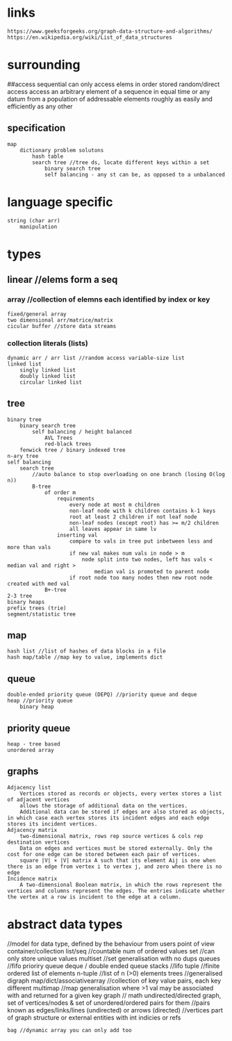 # links
    https://www.geeksforgeeks.org/graph-data-structure-and-algorithms/
    https://en.wikipedia.org/wiki/List_of_data_structures

# surrounding
##access
    sequential
        can only access elems in order stored
    random/direct access
        access an arbitrary element of a sequence in equal time or any datum from a population of addressable elements roughly as easily and efficiently as any other

## specification
    map
        dictionary problem solutons
            hash table
            search tree //tree ds, locate different keys within a set
                binary search tree
                self balancing - any st can be, as opposed to a unbalanced

# language specific
    string (char arr)
        manipulation

# types

## linear //elems form a seq
### array //collection of elemns each identified by index or key
    fixed/general array
    two dimensional arr/matrice/matrix
    cicular buffer //store data streams
### collection literals (lists)
    dynamic arr / arr list //random access variable-size list
    linked list
        singly linked list
        doubly linked list
        circular linked list

## tree
    binary tree
        binary search tree
            self balancing / height balanced
                AVL Trees
                red-black trees
        fenwick tree / binary indexed tree 
    n-ary tree
    self balancing
        search tree
            //auto balance to stop overloading on one branch (losing O(log n))
            B-tree
                of order m
                    requirements
                        every node at most m children
                        non-leaf node with k children contains k-1 keys
                        root at least 2 children if not leaf node
                        non-leaf nodes (except root) has >= m/2 children
                        all leaves appear in same lv
                    inserting val
                        compare to vals in tree put inbetween less and more than vals
                        if new val makes num vals in node > m
                            node split into two nodes, left has vals < median val and right >
                                median val is promoted to parent node
                        if root node too many nodes then new root node created with med val
                B+-tree
    2-3 tree
    binary heaps
    prefix trees (trie)
    segment/statistic tree

## map
    hash list //list of hashes of data blocks in a file
    hash map/table //map key to value, implements dict

## queue
    double-ended priority queue (DEPQ) //priority queue and deque
    heap //priority queue
        binary heap

## priority queue
    heap - tree based
    unordered array

## graphs
    Adjacency list
        Vertices stored as records or objects, every vertex stores a list of adjacent vertices 
        allows the storage of additional data on the vertices. 
        Additional data can be stored if edges are also stored as objects, in which case each vertex stores its incident edges and each edge stores its incident vertices.
    Adjacency matrix
        two-dimensional matrix, rows rep source vertices & cols rep destination vertices
        Data on edges and vertices must be stored externally. Only the cost for one edge can be stored between each pair of vertices.
        square |V| × |V| matrix A such that its element Aij is one when there is an edge from vertex i to vertex j, and zero when there is no edge
    Incidence matrix
        A two-dimensional Boolean matrix, in which the rows represent the vertices and columns represent the edges. The entries indicate whether the vertex at a row is incident to the edge at a column.

# abstract data types 
//model for data type, defined by the behaviour from users point of view
    container/collection
        list/seq //countable num of ordered values
            set //can only store unique values
                multiset //set generalisation with no dups
            queues //fifo
                prioriry queue
                deque / double ended queue
            stacks //lifo
            tuple //finite ordered list of elements
                n-tuple //list of n (>0) elements
        trees //generalised digraph
        map/dict/associativearray //collection of key value pairs, each key different
            multimap //map generalisation where >1 val may be associated with and returned for a given key
        graph // math undirected/directed graph, set of vertices/nodes & set of unordered/ordered pairs for them
        //pairs known as edges/links/lines (undirected) or arrows (directed)
        //vertices part of graph structure or external entities with int indicies or refs

    bag //dynamic array you can only add too
